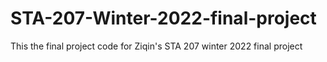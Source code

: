 # STA-207-Winter-2022-final-project
This the final project code for Ziqin's STA 207 winter 2022 final project
